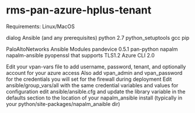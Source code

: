 # rms-pan-azure-hplus-tenant

Requirements:
Linux/MacOS

dialog
Ansible (and any prerequisites)
python 2.7 
python_setuptools
gcc
pip

PaloAltoNetworks Ansible Modules
pandevice 0.5.1
pan-python
napalm
napalm-ansible
pyopenssl that supports TLS1.2
Azure CLI 2.0

Edit your vpan-vars file to add username, password, tenant, and optionally account for your azure access
Also add vpan_admin and vpan_password for the credentials you will set for the firewall during deployment
Edit ansible/group_vars/all with the same credential variables and values for configuration
edit ansible/ansible.cfg and update the library variable in the defaults section to the location of your napalm_ansible install (typically in your python/site-packages/napalm_anaible dir)
